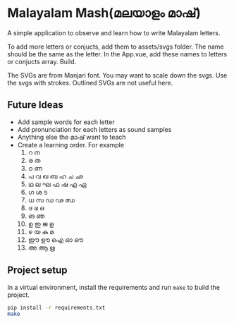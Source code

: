 # Malayalam Mash(മലയാളം മാഷ്)

A simple application to observe and learn how to write Malayalam letters.

To add more letters or conjucts, add them to assets/svgs folder. The name should be the same as the letter. In the App.vue, add these names to letters or conjucts array. Build.

The SVGs are from Manjari font. You may want to scale down the svgs. Use the svgs with strokes. Outlined SVGs are not useful here.

## Future Ideas

* Add sample words for each letter
* Add pronunciation for each letters as sound samples
* Anything else the മാഷ് want to teach
* Create a learning order. For example
    1. റ ന
    2. ര ത
    3. ഠ ണ
    4. പ വ ഖ ബ ഹ ച ഛ
    5. ഥ ല ഘ ഫ ഷ എ ഏ
    6. ഗ ശ ട
    7. ധ സ ഡ ഢ ഝ
    8. ദ ഭ ഒ
    9. ങ ഞ
    10. ഉ ഇ ജ ള
    10. ഴ യ ക മ
    11. ഈ ഊ ഐ ഓ ഔ
    12. അ ആ ഋ

## Project setup

In a virtual environment, install the requirements and run `make` to build the project.

```bash
pip install -r requirements.txt
make
```

